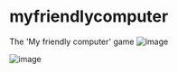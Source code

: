 # myfriendlycomputer
The 'My friendly computer' game
![image](https://user-images.githubusercontent.com/109182529/187509851-62fb46d1-b33d-487f-836a-ee50283f4e4a.png)

![image](https://user-images.githubusercontent.com/109182529/187509745-57ae9946-a2b8-4d3a-a090-bf148e846d9b.png)
